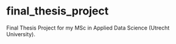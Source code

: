 # final_thesis_project
Final Thesis Project for my MSc in Applied Data Science (Utrecht University).
